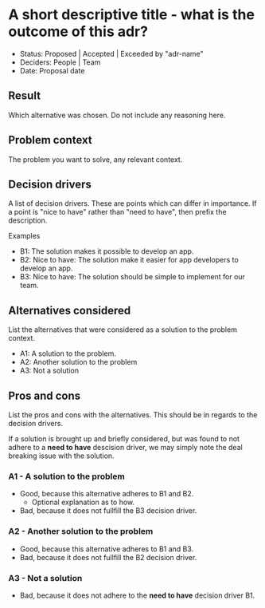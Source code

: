 # A short descriptive title - what is the outcome of this adr?

- Status: Proposed | Accepted | Exceeded by "adr-name"
- Deciders: People | Team
- Date: Proposal date

## Result

Which alternative was chosen. Do not include any reasoning here.

## Problem context

The problem you want to solve, any relevant context.

## Decision drivers

A list of decision drivers. These are points which can differ in importance. If a point is "nice to have" rather than
"need to have", then prefix the description.

Examples

- B1: The solution makes it possible to develop an app.
- B2: Nice to have: The solution make it easier for app developers to develop an app.
- B3: Nice to have: The solution should be simple to implement for our team.

## Alternatives considered

List the alternatives that were considered as a solution to the problem context.

- A1: A solution to the problem.
- A2: Another solution to the problem
- A3: Not a solution

## Pros and cons

List the pros and cons with the alternatives. This should be in regards to the decision drivers.

If a solution is brought up and briefly considered, but was found to not adhere to a **need to have** descision driver, we may simply note the deal breaking issue with the solution.

### A1 - A solution to the problem

- Good, because this alternative adheres to B1 and B2.
  - Optional explanation as to how.
- Bad, because it does not fullfill the B3 decision driver.

### A2 - Another solution to the problem

- Good, because this alternative adheres to B1 and B3.
- Bad, because it does not fullfill the B2 decision driver.

### A3 - Not a solution

- Bad, because it does not adhere to the **need to have** decision driver B1.
